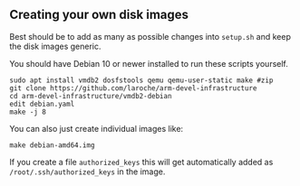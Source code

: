 Creating your own disk images
-----------------------------

Best should be to add as many as possible changes into `setup.sh` and
keep the disk images generic.

You should have Debian 10 or newer installed to run these scripts
yourself.

```shell
sudo apt install vmdb2 dosfstools qemu qemu-user-static make #zip
git clone https://github.com/laroche/arm-devel-infrastructure
cd arm-devel-infrastructure/vmdb2-debian
edit debian.yaml
make -j 8
```

You can also just create individual images like:

```shell
make debian-amd64.img
```

If you create a file `authorized_keys` this will get automatically added as
`/root/.ssh/authorized_keys` in the image.

